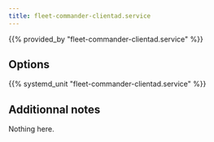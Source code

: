 ```yaml
---
title: fleet-commander-clientad.service
---
```


{{% provided_by "fleet-commander-clientad.service" %}}

## Options

{{% systemd_unit "fleet-commander-clientad.service" %}}

## Additionnal notes

Nothing here.